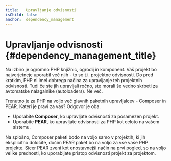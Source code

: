 ```yaml
---
title:   Upravljanje odvisnosti
isChild: false
anchor:  dependency_management
---
```


# Upravljanje odvisnosti {#dependency_management_title}

Na izbiro je ogromno PHP knjižnic, ogrodij in komponent. Vaš projekt bo najverjetneje uporabil več njih - to so t.i. projektne odvisnosti. Do pred kratkim, PHP ni imel dobrega načina za upravljanje teh projektnih odvisnosti. Tudi če ste jih upravljali ročno, ste morali še vedno skrbeti za avtomatske nalagalnike (autoloaders). Ne več.

Trenutno je za PHP na voljo več glavnih paketnih upravljalcev - Composer in PEAR. Kateri je pravi za vas? Odgovor je oba.


* Uporabite **Composer**, ko upravljate odvisnosti za posamezen projekt.
* Uporabite **PEAR**, ko upravljate odvisnosti za PHP kot celoto na vašem sistemu.

Na splošno, Composer paketi bodo na voljo samo v projektih, ki jih eksplicitno določite, dočim PEAR paket bo na voljo za vse vaše PHP projekte. Sicer PEAR zveni kot enostavnejši način na prvi pogled, so na voljo velike prednosti, ko uporabljate pristop odvisnosti projekt za projektom.